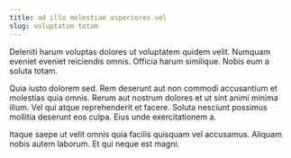 ```yaml
---
title: ad illo molestiae asperiores vel
slug: voluptatum totam
---
```


Deleniti harum voluptas dolores ut voluptatem quidem velit. Numquam eveniet eveniet reiciendis omnis. Officia harum similique. Nobis eum a soluta totam.

Quia iusto dolorem sed. Rem deserunt aut non commodi accusantium et molestias quia omnis. Rerum aut nostrum dolores et ut sint animi minima illum. Vel qui atque reprehenderit et facere. Soluta nesciunt possimus mollitia deserunt eos culpa. Eius unde exercitationem a.

Itaque saepe ut velit omnis quia facilis quisquam vel accusamus. Aliquam nobis autem laborum. Et qui neque est magni.

